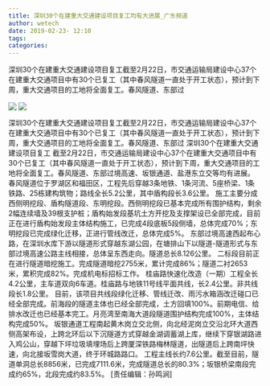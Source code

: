 ```yaml
---
title: 深圳30个在建重大交通建设项目复工均有大进展_广东频道
author: wetech
date: 2019-02-23- 12:10
tags: 
categories: 
---
```

深圳30个在建重大交通建设项目复工截至2月22日，市交通运输局建设中心37个在建重大交通项目中有30个已复工（其中春风隧道一直处于开工状态），预计到下周，重大交通项目的工地将全面复工。春风隧道、东部过
<!-- more -->
                
<img align="center" border="0" src="http://p0.ifengimg.com/fck/2019_08/994a3863d12393b_w708_h472.jpg" />
                
<img align="center" border="0" src="http://p2.ifengimg.com/a/2016/0810/204c433878d5cf9size1_w16_h16.png" />
                
            
深圳30个在建重大交通建设项目复工截至2月22日，市交通运输局建设中心37个在建重大交通项目中有30个已复工（其中春风隧道一直处于开工状态），预计到下周，重大交通项目的工地将全面复工。春风隧道、东部过
深圳30个在建重大交通建设项目复工
截至2月22日，市交通运输局建设中心37个在建重大交通项目中有30个已复工（其中春风隧道一直处于开工状态），预计到下周，重大交通项目的工地将全面复工。春风隧道、东部过境高速、坂银通道、盐港东立交等均有进展。
春风隧道位于罗湖区和福田区，工程先后穿越3条地铁、1条河流、5座桥梁、1条铁路、25栋建构筑物；路线全长5.2公里，其中盾构段长3.6公里。
施工主要分成西侧明挖段、盾构隧道段、东明挖段。西侧明挖段已基本完成所有围护结构，剩余2幅连续墙及39根支护桩；盾构始发段基坑土方开挖及支撑架设已全部完成，目前正在进行盾构始发段主体结构施工，已完成4段底板5段侧墙，总体完成70%；东明挖段已完成绿化迁移，正进行管线改迁，总体完成5%。
东部过境高速西起布心路，在深圳水库下游以隧道形式穿越东湖公园，在塘排山下以隧道-隧道形式与东部过境高速公路主线相接，总体呈东西走向。隧道总长8.126公里。
二标段目前正在进行隧道暗挖施工。完成隧道暗挖2755米，累计完成86%；隧道二衬2653米，累积完成82%。完成机电标招标工作。
桂庙路快速化改造（一期）工程全长4.2公里，主车道双向6车道。桂庙路与地铁11号线平面共线，长2.4公里。非共线段长1.8公里。
目前，该项目共线段绿化迁移、管线迁改、雨污水箱涵改迁碰口已经全部完成。前海段的隧道主体也已经全部完成，土方回填100%。前期电信、给排水改迁也已经基本完工。月亮湾至南海大道段隧道围护结构完成100%，主体结构完成50%。
坂银通道工程南起黄木岗立交北侧，向北经泥岗立交沿北环大道西侧高架布设，上跨北环后以下沉隧道方式穿越金湖调蓄湖上库，继续下穿银湖路进入鸡公山，穿越下坪垃圾填埋场后上跨厦深铁路梅林隧道，出隧道后上跨南坪快速，向北接坂雪岗大道，终于环城路路口。
工程主线长约7.6公里。截至目前，隧道单洞总长8856米，已完成7111.6米，完成隧道总长的80.3%；坂银桥梁南段完成约65%，北段完成约83.5%。
[责任编辑：孙鸣涧]
            
